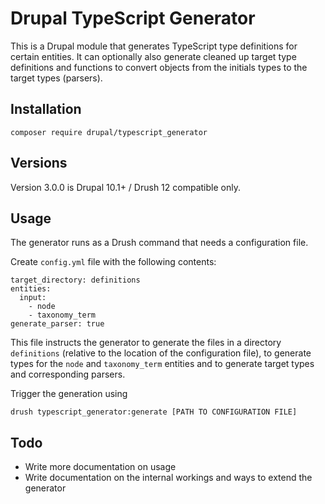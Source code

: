 # Drupal TypeScript Generator

This is a Drupal module that generates TypeScript type definitions for certain entities. It can optionally also generate cleaned up target type definitions and functions to convert objects from the initials types to the target types (parsers).

## Installation

```
composer require drupal/typescript_generator
```

## Versions

Version 3.0.0 is Drupal 10.1+ / Drush 12 compatible only.

## Usage

The generator runs as a Drush command that needs a configuration file.

Create `config.yml` file with the following contents:

```
target_directory: definitions
entities:
  input:
    - node
    - taxonomy_term
generate_parser: true
```

This file instructs the generator to generate the files in a directory `definitions` (relative to the location of the configuration file), to generate types for the `node` and `taxonomy_term` entities and to generate target types and corresponding parsers.

Trigger the generation using

```
drush typescript_generator:generate [PATH TO CONFIGURATION FILE]
```

## Todo

* Write more documentation on usage
* Write documentation on the internal workings and ways to extend the generator
